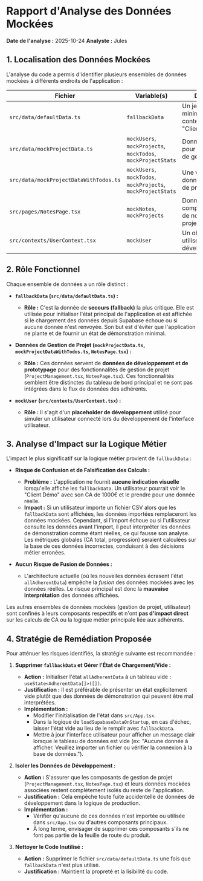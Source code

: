 # Rapport d'Analyse des Données Mockées

**Date de l'analyse :** 2025-10-24
**Analyste :** Jules

## 1. Localisation des Données Mockées

L'analyse du code a permis d'identifier plusieurs ensembles de données mockées à différents endroits de l'application :

| Fichier | Variable(s) | Description |
|---|---|---|
| `src/data/defaultData.ts` | `fallbackData` | Un jeu de données minimaliste contenant un seul "Client Démo". |
| `src/data/mockProjectData.ts` | `mockUsers`, `mockProjects`, `mockTodos`, `mockProjectStats` | Données riches pour un composant de gestion de projet. |
| `src/data/mockProjectDataWithTodos.ts` | `mockUsers`, `mockTodos`, `mockProjects`, `mockProjectStats` | Une variante des données de gestion de projet. |
| `src/pages/NotesPage.tsx` | `mockNotes`, `mockProjects` | Données pour un composant de prise de notes/gestion de projet. |
| `src/contexts/UserContext.tsx` | `mockUser` | Un objet utilisateur utilisé pour le développement/test. |

## 2. Rôle Fonctionnel

Chaque ensemble de données a un rôle distinct :

-   **`fallbackData` (`src/data/defaultData.ts`) :**
    -   **Rôle :** C'est la donnée de **secours (fallback)** la plus critique. Elle est utilisée pour initialiser l'état principal de l'application et est affichée si le chargement des données depuis Supabase échoue ou si aucune donnée n'est renvoyée. Son but est d'éviter que l'application ne plante et de fournir un état de démonstration minimal.

-   **Données de Gestion de Projet (`mockProjectData.ts`, `mockProjectDataWithTodos.ts`, `NotesPage.tsx`) :**
    -   **Rôle :** Ces données servent de **données de développement et de prototypage** pour des fonctionnalités de gestion de projet (`ProjectManagement.tsx`, `NotesPage.tsx`). Ces fonctionnalités semblent être distinctes du tableau de bord principal et ne sont pas intégrées dans le flux de données des adhérents.

-   **`mockUser` (`src/contexts/UserContext.tsx`) :**
    -   **Rôle :** Il s'agit d'un **placeholder de développement** utilisé pour simuler un utilisateur connecté lors du développement de l'interface utilisateur.

## 3. Analyse d'Impact sur la Logique Métier

L'impact le plus significatif sur la logique métier provient de `fallbackData` :

-   **Risque de Confusion et de Falsification des Calculs :**
    -   **Problème :** L'application ne fournit **aucune indication visuelle** lorsqu'elle affiche les `fallbackData`. Un utilisateur pourrait voir le "Client Démo" avec son CA de 1000€ et le prendre pour une donnée réelle.
    -   **Impact :** Si un utilisateur importe un fichier CSV alors que les `fallbackData` sont affichées, les données importées remplaceront les données mockées. Cependant, si l'import échoue ou si l'utilisateur consulte les données avant l'import, il peut interpréter les données de démonstration comme étant réelles, ce qui fausse son analyse. Les métriques globales (CA total, progression) seraient calculées sur la base de ces données incorrectes, conduisant à des décisions métier erronées.

-   **Aucun Risque de Fusion de Données :**
    -   L'architecture actuelle (où les nouvelles données écrasent l'état `allAdherentData`) empêche la *fusion* des données mockées avec les données réelles. Le risque principal est donc la **mauvaise interprétation** des données affichées.

Les autres ensembles de données mockées (gestion de projet, utilisateur) sont confinés à leurs composants respectifs et n'ont **pas d'impact direct** sur les calculs de CA ou la logique métier principale liée aux adhérents.

## 4. Stratégie de Remédiation Proposée

Pour atténuer les risques identifiés, la stratégie suivante est recommandée :

1.  **Supprimer `fallbackData` et Gérer l'État de Chargement/Vide :**
    *   **Action :** Initialiser l'état `allAdherentData` à un tableau vide : `useState<AdherentData[]>([])`.
    *   **Justification :** Il est préférable de présenter un état explicitement vide plutôt que des données de démonstration qui peuvent être mal interprétées.
    *   **Implémentation :**
        *   Modifier l'initialisation de l'état dans `src/App.tsx`.
        *   Dans la logique de `loadSupabaseDataOnStartup`, en cas d'échec, laisser l'état vide au lieu de le remplir avec `fallbackData`.
        *   Mettre à jour l'interface utilisateur pour afficher un message clair lorsque le tableau de données est vide (ex: "Aucune donnée à afficher. Veuillez importer un fichier ou vérifier la connexion à la base de données.").

2.  **Isoler les Données de Développement :**
    *   **Action :** S'assurer que les composants de gestion de projet (`ProjectManagement.tsx`, `NotesPage.tsx`) et leurs données mockées associées restent complètement isolés du reste de l'application.
    *   **Justification :** Cela empêche toute fuite accidentelle de données de développement dans la logique de production.
    *   **Implémentation :**
        *   Vérifier qu'aucune de ces données n'est importée ou utilisée dans `src/App.tsx` ou d'autres composants principaux.
        *   À long terme, envisager de supprimer ces composants s'ils ne font pas partie de la feuille de route du produit.

3.  **Nettoyer le Code Inutilisé :**
    *   **Action :** Supprimer le fichier `src/data/defaultData.ts` une fois que `fallbackData` n'est plus utilisé.
    *   **Justification :** Maintient la propreté et la lisibilité du code.
